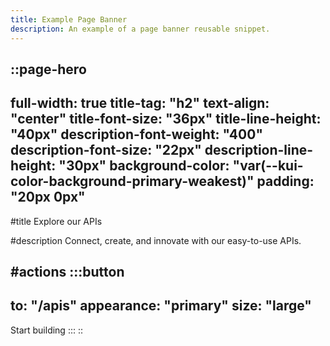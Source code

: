```yaml
---
title: Example Page Banner
description: An example of a page banner reusable snippet.
---
```


::page-hero
---
full-width: true
title-tag: "h2"
text-align: "center"
title-font-size: "36px"
title-line-height: "40px"
description-font-weight: "400"
description-font-size: "22px"
description-line-height: "30px"
background-color: "var(--kui-color-background-primary-weakest)"
padding: "20px 0px"
---
#title
Explore our APIs

#description
Connect, create, and innovate with our easy-to-use APIs.

#actions
  :::button
  ---
  to: "/apis"
  appearance: "primary"
  size: "large"
  ---
  Start building
  :::
::

